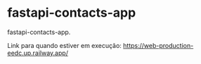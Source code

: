 # fastapi-contacts-app
fastapi-contacts-app.

Link para quando estiver em execução: https://web-production-eedc.up.railway.app/
